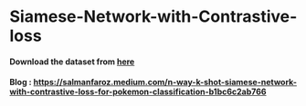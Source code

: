# Siamese-Network-with-Contrastive-loss
#### Download the dataset from [here](https://drive.google.com/file/d/1m-xyDpLHhd01vgZft0TAP2NMxB6rLL0d/view?usp=sharing])

#### Blog : https://salmanfaroz.medium.com/n-way-k-shot-siamese-network-with-contrastive-loss-for-pokemon-classification-b1bc6c2ab766
